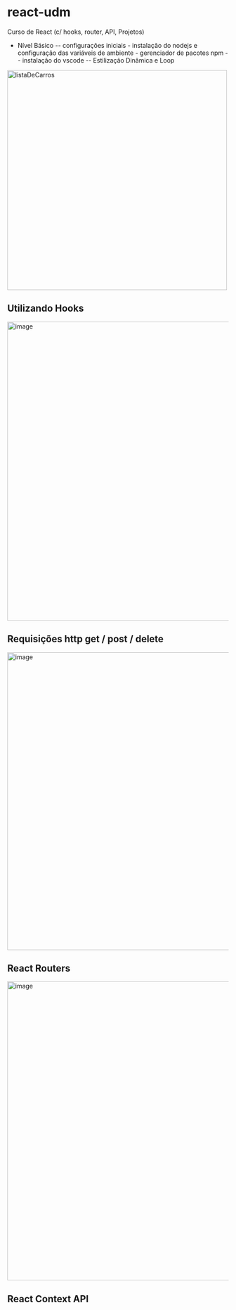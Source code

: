 # react-udm
Curso de React (c/ hooks, router, API, Projetos)

- Nível Básico
-- configurações iniciais - instalação do nodejs e configuração das variáveis de ambiente - gerenciador de pacotes npm
-- instalação do vscode
-- Estilização Dinâmica e Loop
<img width="500" alt="listaDeCarros" src="https://user-images.githubusercontent.com/48811968/179262636-86d66720-ca21-4384-9f6b-c01a470575ac.png">

## Utilizando Hooks
<img width="680" alt="image" src="https://user-images.githubusercontent.com/48811968/184121644-a75c83ec-6751-40bd-9e19-c8d5e45270dc.png">

## Requisições http get / post / delete
<img width="677" alt="image" src="https://user-images.githubusercontent.com/48811968/185445908-18319334-3dc1-4fe8-bfb9-c6712aa87912.png">

## React Routers
<img width="680" alt="image" src="https://user-images.githubusercontent.com/48811968/186968027-19ddadf8-e8e2-45ea-bcb2-de9e4961f5e2.png">

## React Context API

